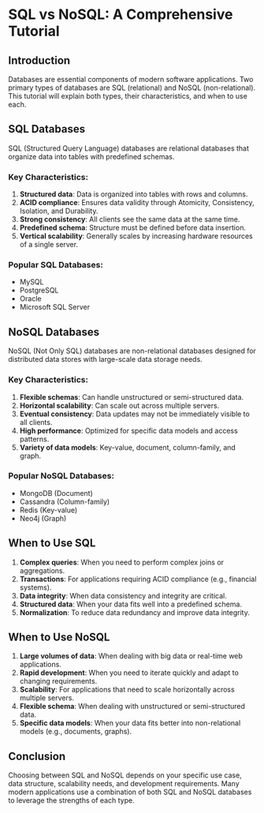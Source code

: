 # SQL vs NoSQL: A Comprehensive Tutorial

## Introduction

Databases are essential components of modern software applications. Two primary types of databases are SQL (relational) and NoSQL (non-relational). This tutorial will explain both types, their characteristics, and when to use each.

## SQL Databases

SQL (Structured Query Language) databases are relational databases that organize data into tables with predefined schemas.

### Key Characteristics:

1. **Structured data**: Data is organized into tables with rows and columns.
2. **ACID compliance**: Ensures data validity through Atomicity, Consistency, Isolation, and Durability.
3. **Strong consistency**: All clients see the same data at the same time.
4. **Predefined schema**: Structure must be defined before data insertion.
5. **Vertical scalability**: Generally scales by increasing hardware resources of a single server.

### Popular SQL Databases:
- MySQL
- PostgreSQL
- Oracle
- Microsoft SQL Server

## NoSQL Databases

NoSQL (Not Only SQL) databases are non-relational databases designed for distributed data stores with large-scale data storage needs.

### Key Characteristics:

1. **Flexible schemas**: Can handle unstructured or semi-structured data.
2. **Horizontal scalability**: Can scale out across multiple servers.
3. **Eventual consistency**: Data updates may not be immediately visible to all clients.
4. **High performance**: Optimized for specific data models and access patterns.
5. **Variety of data models**: Key-value, document, column-family, and graph.

### Popular NoSQL Databases:
- MongoDB (Document)
- Cassandra (Column-family)
- Redis (Key-value)
- Neo4j (Graph)

## When to Use SQL

1. **Complex queries**: When you need to perform complex joins or aggregations.
2. **Transactions**: For applications requiring ACID compliance (e.g., financial systems).
3. **Data integrity**: When data consistency and integrity are critical.
4. **Structured data**: When your data fits well into a predefined schema.
5. **Normalization**: To reduce data redundancy and improve data integrity.

## When to Use NoSQL

1. **Large volumes of data**: When dealing with big data or real-time web applications.
2. **Rapid development**: When you need to iterate quickly and adapt to changing requirements.
3. **Scalability**: For applications that need to scale horizontally across multiple servers.
4. **Flexible schema**: When dealing with unstructured or semi-structured data.
5. **Specific data models**: When your data fits better into non-relational models (e.g., documents, graphs).

## Conclusion

Choosing between SQL and NoSQL depends on your specific use case, data structure, scalability needs, and development requirements. Many modern applications use a combination of both SQL and NoSQL databases to leverage the strengths of each type.
